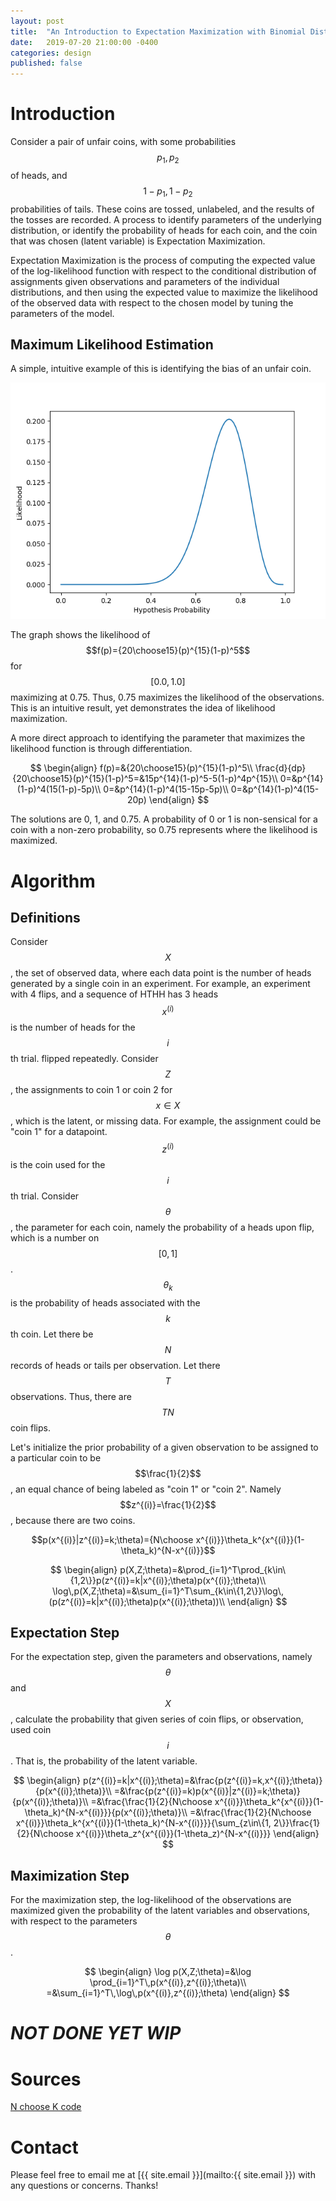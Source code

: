 ```yaml
---
layout: post
title:  "An Introduction to Expectation Maximization with Binomial Distributions"
date:   2019-07-20 21:00:00 -0400
categories: design
published: false
---
```

<script type="text/javascript" src="https://cdnjs.cloudflare.com/ajax/libs/mathjax/2.7.5/latest.js?config=TeX-MML-AM_CHTML"></script>
<!-- You’ll find this post in your `_posts` directory. Go ahead and edit it and re-build the site to see your changes. You can rebuild the site in many different ways, but the most common way is to run `jekyll serve`, which launches a web server and auto-regenerates your site when a file is updated.

To add new posts, simply add a file in the `_posts` directory that follows the convention `YYYY-MM-DD-name-of-post.ext` and includes the necessary front matter. Take a look at the source for this post to get an idea about how it works.

Jekyll also offers powerful support for code snippets: -->
# Introduction
Consider a pair of unfair coins, with some probabilities $$p_1,p_2$$ of heads,
and $$1-p_1,1-p_2$$ probabilities of tails.
These coins are tossed, unlabeled, and the results
of the tosses are recorded. A process to identify
parameters of the underlying distribution, or identify
the probability of heads for each coin,
and the coin that was chosen (latent variable) is Expectation Maximization.

Expectation Maximization is the process of computing
the expected value of the log-likelihood function
with respect to the conditional distribution of assignments
given observations and parameters of the individual distributions,
and then using the expected value to maximize
the likelihood of the observed data with respect
to the chosen model by tuning the parameters of the model.

## Maximum Likelihood Estimation

A simple, intuitive example of this is 
identifying the bias of an unfair coin.

<script src="https://gist.github.com/cmorterud/084e3298581fc1e91128916bd5a9af03.js"></script>

![image](/assets/images/20_choose_15_likelihood_graph.png "A graph showing the likelihood of 20 choose 15 with respect to a binomial model")

The graph shows the likelihood of $$f(p)={20\choose15}(p)^{15}(1-p)^5$$ for $$[0.0, 1.0]$$
maximizing at 0.75. Thus, 0.75 maximizes the likelihood of the observations.
This is an intuitive result, yet demonstrates the idea of likelihood maximization.

A more direct approach to identifying the parameter that maximizes
the likelihood function is through differentiation.


$$
\begin{align}
f(p)=&{20\choose15}(p)^{15}(1-p)^5\\
\frac{d}{dp}{20\choose15}(p)^{15}(1-p)^5=&15p^{14}(1-p)^5-5(1-p)^4p^{15}\\
0=&p^{14}(1-p)^4(15(1-p)-5p)\\
0=&p^{14}(1-p)^4(15-15p-5p)\\
0=&p^{14}(1-p)^4(15-20p)
\end{align}
$$


The solutions are 0, 1, and 0.75. A probability of 0 or 1 is non-sensical
for a coin with a non-zero probability, so 0.75 represents
where the likelihood is maximized.

# Algorithm
## Definitions
Consider $$X$$, the set of observed data, where each data point
is the number of heads generated by a single coin in an experiment.
For example, an experiment with 4 flips, and a sequence of HTHH has 3 heads
$$x^{(i)}$$ is the number of heads for the $$i$$th trial.
flipped repeatedly. Consider $$Z$$, the assignments
to coin 1 or coin 2 for $$x\in X$$, which is the latent,
or missing data. For example, the assignment could be "coin 1" for a datapoint.
$$z^{(i)}$$ is the coin used for the $$i$$th trial.
Consider $$\theta$$, the parameter for each coin, namely
the probability of a heads upon flip, which is a number on $$[0,1]$$.
$$\theta_k$$ is the probability of heads associated with the $$k$$th coin.
Let there be $$N$$ records of heads or tails per observation.
Let there $$T$$ observations. Thus, there are $$TN$$ coin flips.

Let's initialize the prior probability of a given observation to be assigned
to a particular coin to be $$\frac{1}{2}$$, an equal chance of being
labeled as "coin 1" or "coin 2". Namely $$z^{(i)}=\frac{1}{2}$$,
because there are two coins.

$$p(x^{(i)}|z^{(i)}=k;\theta)={N\choose x^{(i)}}\theta_k^{x^{(i)}}(1-\theta_k)^{N-x^{(i)}}$$

$$
\begin{align}
p(X,Z;\theta)=&\prod_{i=1}^T\prod_{k\in\{1,2\}}p(z^{(i)}=k|x^{(i)};\theta)p(x^{(i)};\theta)\\
\log\,p(X,Z;\theta)=&\sum_{i=1}^T\sum_{k\in\{1,2\}}\log\,(p(z^{(i)}=k|x^{(i)};\theta)p(x^{(i)};\theta))\\
\end{align}
$$

## Expectation Step
For the expectation step, given the parameters and observations,
namely $$\theta$$ and $$X$$, calculate the probability
that given series of coin flips, or observation, used
coin $$i$$. That is, the probability of the latent variable.

$$
\begin{align}
p(z^{(i)}=k|x^{(i)};\theta)=&\frac{p(z^{(i)}=k,x^{(i)};\theta)}{p(x^{(i)};\theta)}\\
=&\frac{p(z^{(i)}=k)p(x^{(i)}|z^{(i)}=k;\theta)}{p(x^{(i)};\theta)}\\
=&\frac{\frac{1}{2}{N\choose x^{(i)}}\theta_k^{x^{(i)}}(1-\theta_k)^{N-x^{(i)}}}{p(x^{(i)};\theta)}\\
=&\frac{\frac{1}{2}{N\choose x^{(i)}}\theta_k^{x^{(i)}}(1-\theta_k)^{N-x^{(i)}}}{\sum_{z\in\{1, 2\}}\frac{1}{2}{N\choose x^{(i)}}\theta_z^{x^{(i)}}(1-\theta_z)^{N-x^{(i)}}}
\end{align}
$$


## Maximization Step
For the maximization step, the log-likelihood of the observations
are maximized given the probability of the latent variables
and observations, with respect to the parameters $$\theta$$.


$$
\begin{align}
\log p(X,Z;\theta)=&\log \prod_{i=1}^T\,p(x^{(i)},z^{(i)};\theta)\\
=&\sum_{i=1}^T\,\log\,p(x^{(i)},z^{(i)};\theta)
\end{align}
$$

# *NOT DONE YET WIP*


# Sources
[N choose K code](https://stackoverflow.com/questions/4941753/is-there-a-math-ncr-function-in-python)

# Contact
Please feel free to email me at
[{{ site.email }}](mailto:{{ site.email }})
with any questions or concerns. Thanks!